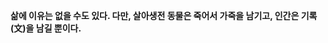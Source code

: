 <!--

- 👋 Hi, I’m @World-Bystander
- 👀 I’m interested in ...
- 🌱 I’m currently learning ...
- 💞️ I’m looking to collaborate on ...
- 📫 How to reach me ...

-->

<!---
World-Bystander/World-Bystander is a ✨ special ✨ repository because its `README.md` (this file) appears on your GitHub profile.
You can click the Preview link to take a look at your changes.
--->


**삶에 이유는 없을 수도 있다. 다만, 살아생전 동물은 죽어서 가죽을 남기고, 인간은 기록(文)을 남길 뿐이다.**
